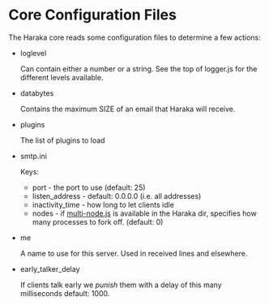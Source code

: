 Core Configuration Files
========================

The Haraka core reads some configuration files to determine a few actions:

* loglevel

  Can contain either a number or a string. See the top of logger.js for the
different levels available.

* databytes

  Contains the maximum SIZE of an email that Haraka will receive.

* plugins

  The list of plugins to load

* smtp.ini

  Keys:
  
  * port - the port to use (default: 25)
  * listen\_address - default: 0.0.0.0 (i.e. all addresses)
  * inactivity\_time - how long to let clients idle
  * nodes - if [multi-node.js][1] is available in the Haraka dir, specifies how
    many processes to fork off. (default: 0)

[1]: https://github.com/kriszyp/multi-node/blob/master/lib/multi-node.js

* me

  A name to use for this server. Used in received lines and elsewhere.

* early\_talker\_delay

  If clients talk early we *punish* them with a delay of this many milliseconds
  default: 1000.

